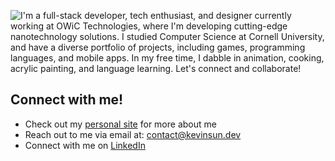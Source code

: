 ![I'm a full-stack developer, tech enthusiast, and designer currently working at OWiC Technologies, where I'm developing cutting-edge nanotechnology solutions.
I studied Computer Science at Cornell University, and have a diverse portfolio of projects, including games, programming languages, and mobile apps.
In my free time, I dabble in animation, cooking, acrylic painting, and language learning. Let's connect and collaborate!](banner.webp)

## Connect with me!

 - Check out my [personal site](https://kevinsun.dev/) for more about me
 - Reach out to me via email at: [contact@kevinsun.dev](mailto:contact@kevinsun.dev) 
 - Connect with me on [LinkedIn](https://www.linkedin.com/in/kevinsun-dev/)

